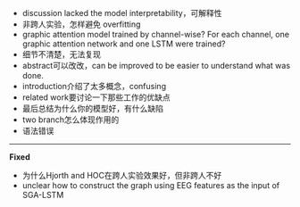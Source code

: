 
- discussion lacked the model interpretability，可解释性
- 非跨人实验，怎样避免 overfitting
- graphic attention model trained by channel-wise? For each channel, one graphic attention network and one LSTM were trained? 
- 细节不清楚，无法复现
- abstract可以改改，can be improved to be easier to understand what was done.
- introduction介绍了太多概念，confusing
- related work要讨论一下那些工作的优缺点
- 最后总结为什么你的模型好，有什么缺陷
- two branch怎么体现作用的
- 语法错误

-----------------
**Fixed**
- 为什么Hjorth and HOC在跨人实验效果好，但非跨人不好
- unclear how to construct the graph using EEG features as the input of SGA-LSTM